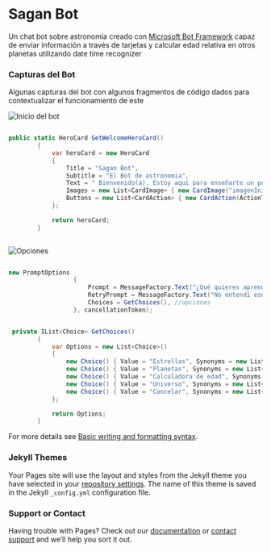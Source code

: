 # Sagan Bot

Un chat bot sobre astronomía creado con [Microsoft Bot Framework](https://dev.botframework.com/) capaz de enviar información a través de tarjetas y calcular edad relativa en otros planetas utilizando date time recognizer

### Capturas del Bot

Algunas capturas del bot con algunos fragmentos de código dados para contextualizar el funcionamiento de este

![Inicio del bot](https://i.imgur.com/sydtUbp.png)


```C#

public static HeroCard GetWelcomeHeroCard()
        {
            var heroCard = new HeroCard
            {
                Title = "Sagan Bot",
                Subtitle = "El Bot de astronomia",
                Text = " Bienvenido(a). Estoy aqui para enseñarte un poco de astronomia",
                Images = new List<CardImage> { new CardImage("imagenInicio") },
                Buttons = new List<CardAction> { new CardAction(ActionTypes.MessageBack, "Enseñame", value: "Empezar") },
            };

            return heroCard;
        }
        
```

![Opciones](https://i.imgur.com/N8Hpgxe.png)

```C#

new PromptOptions
                  {
                      Prompt = MessageFactory.Text("¿Qué quieres aprender hoy?"), //Frase inicial de la pregunta
                      RetryPrompt = MessageFactory.Text("No entendi eso.  Por favor elija una opción de la lista."), //en caso de elegir una pcion inexistente se encia este mensaje
                      Choices = GetChoices(), //opciones
                  }, cancellationToken);

```            

```C#

 private IList<Choice> GetChoices()
        {
            var Options = new List<Choice>()
            {
                new Choice() { Value = "Estrellas", Synonyms = new List<string>() { "Quiero conocer las estrellas","Algo sobre las estrellas", "Cuentame sobre las estrellas" } },
                new Choice() { Value = "Planetas", Synonyms = new List<string>() { "Algo sobre los planetas","Cuentame sobre los planetas" } },
                new Choice() { Value = "Calculadora de edad", Synonyms = new List<string>() { "Quiero calcular mi edad", "mi edad en otro planeta","conocer mi edad en otro planeta", "Calcular mi edad" } },
                new Choice() { Value = "Universo", Synonyms = new List<string>() { "Quiero conocer el universo", "Sobre el universo","Cuentame sobre el universo" } },
                new Choice() { Value = "Cancelar", Synonyms = new List<string>() { "Atras","Adios","Volver" } },
            };

            return Options;
        }

```

For more details see [Basic writing and formatting syntax](https://docs.github.com/en/github/writing-on-github/getting-started-with-writing-and-formatting-on-github/basic-writing-and-formatting-syntax).

### Jekyll Themes

Your Pages site will use the layout and styles from the Jekyll theme you have selected in your [repository settings](https://github.com/RaymoEf/saganBot/settings/pages). The name of this theme is saved in the Jekyll `_config.yml` configuration file.

### Support or Contact

Having trouble with Pages? Check out our [documentation](https://docs.github.com/categories/github-pages-basics/) or [contact support](https://support.github.com/contact) and we’ll help you sort it out.
